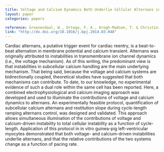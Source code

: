 ```yaml
---
title: Voltage and Calcium Dynamics Both Underlie Cellular Alternans in Cardiac Myocytes
layout: paper
categories: papers

reference: Groenendaal, W., Ortega, F. A., Krogh-Madsen, T. & Christini, D. J. Voltage and Calcium Dynamics Both Underlie Cellular Alternans in Cardiac Myocytes. Biophysical Journal 106, 2222–2232 (2014).
link: "http://dx.doi.org/10.1016/j.bpj.2014.03.048"
---
```


Cardiac alternans, a putative trigger event for cardiac reentry, is a beat-to-beat alternation in membrane potential and calcium transient. Alternans was originally attributed to instabilities in transmembrane ion channel dynamics (i.e., the voltage mechanism). As of this writing, the predominant view is that instabilities in subcellular calcium handling are the main underlying mechanism. That being said, because the voltage and calcium systems are bidirectionally coupled, theoretical studies have suggested that both mechanisms can contribute. To date, to our knowledge, no experimental evidence of such a dual role within the same cell has been reported. Here, a combined electrophysiological and calcium imaging approach was developed and used to illuminate the contributions of voltage and calcium dynamics to alternans. An experimentally feasible protocol, quantification of subcellular calcium alternans and restitution slope during cycle-length ramping alternans control, was designed and validated. This approach allows simultaneous illumination of the contributions of voltage and calcium-driven instability to total cellular instability as a function of cycle-length. Application of this protocol in in vitro guinea-pig left-ventricular myocytes demonstrated that both voltage- and calcium-driven instabilities underlie alternans, and that the relative contributions of the two systems change as a function of pacing rate.
